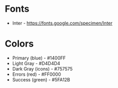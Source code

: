 # Fonts

- Inter - https://fonts.google.com/specimen/Inter

# Colors

- Primary (blue) - #1400FF
- Light Gray - #D4D4D4
- Dark Gray (icons) - #757575
- Errors (red) - #FF0000
- Success (green) - #5FA12B
